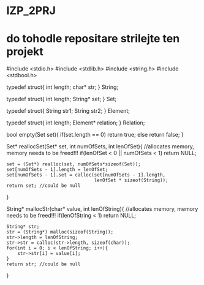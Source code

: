 # IZP_2PRJ
# do tohodle repositare strilejte ten projekt
#include <stdio.h>
#include <stdlib.h>
#include <string.h>
#include <stdbool.h>

typedef struct{
    int length;
    char* str;
} String;

typedef struct{
    int length;
    String* set;
} Set;

typedef struct{
    String str1;
    String str2;
} Element;

typedef struct{
    int length;
    Element* relation;
} Relation;

bool empty(Set set){
    if(set.length == 0) return true;
    else return false;
}

Set* reallocSet(Set* set, int numOfSets, int lenOfSet){ //allocates memory, memory needs to be freed!!!
    if(lenOfSet < 0 || numOfSets < 1) return NULL;

    set = (Set*) realloc(set, numOfSets*sizeof(Set));
    set[numOfSets - 1].length = lenOfSet;
    set[numOfSets - 1].set = calloc(set[numOfSets - 1].length,
                                    lenOfSet * sizeof(String));
    return set; //could be null
}

String* mallocStr(char* value, int lenOfString){ //allocates memory, memory needs to be freed!!!
    if(lenOfString < 1) return NULL;

    String* str;
    str = (String*) malloc(sizeof(String));
    str->length = lenOfString;
    str->str = calloc(str->length, sizeof(char));
    for(int i = 0; i < lenOfString; i++){
        str->str[i] = value[i];
    }
    return str; //could be null
}
